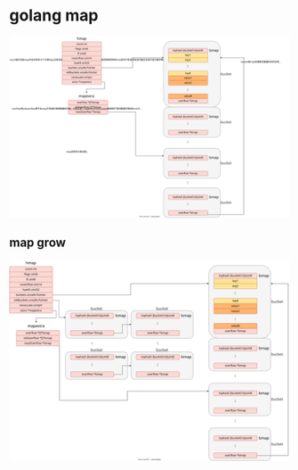 # golang map
![Diagram](https://github.com/XJT2976/codeAnalysisNote/blob/main/golang/map/map.drawio.svg)

## map grow
![Diagram](https://github.com/XJT2976/codeAnalysisNote/blob/main/golang/map/map_grow.drawio.svg)
